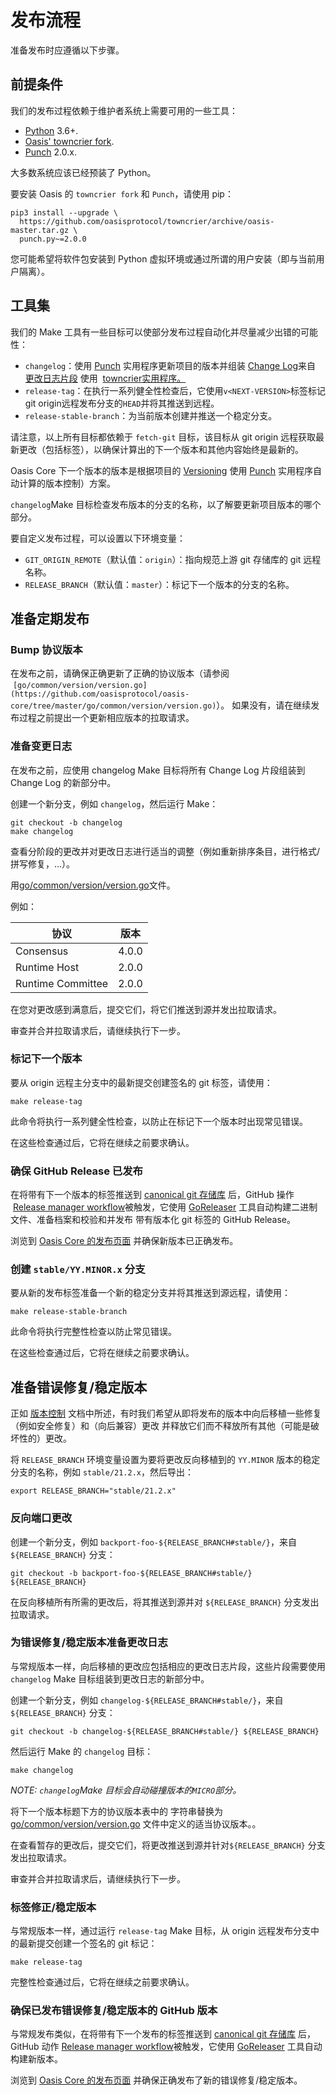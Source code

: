 # 发布流程

准备发布时应遵循以下步骤。

## 前提条件

我们的发布过程依赖于维护者系统上需要可用的一些工具：

- [Python](https://www.python.org/) 3.6+.
- [Oasis' towncrier fork](https://github.com/oasisprotocol/towncrier).
- [Punch](https://github.com/lgiordani/punch) 2.0.x.

大多数系统应该已经预装了 Python。

要安装 Oasis 的 `towncrier fork` 和 `Punch`，请使用 pip：

```
pip3 install --upgrade \
  https://github.com/oasisprotocol/towncrier/archive/oasis-master.tar.gz \
  punch.py~=2.0.0

```

您可能希望将软件包安装到 Python 虚拟环境或通过所谓的用户安装（即与当前用户隔离）。

## 工具集

我们的 Make 工具有一些目标可以使部分发布过程自动化并尽量减少出错的可能性：

- `changelog`：使用 [Punch](https://github.com/lgiordani/punch) 实用程序更新项目的版本并组装 [Change Log](https://github.com/oasisprotocol/oasis-core/tree/master/CHANGELOG.md)来自 [更改日志片段](https://github.com/oasisprotocol/oasis-core/tree/master/.changelog/README.md) 使用  [towncrier](https://github.com/oasisprotocol/towncrier)[实用程序。](http://github.com/oasisprotocol/towncrier%EF%BC%89%E5%AE%9E%E7%94%A8%E7%A8%8B%E5%BA%8F%E3%80%82)
- `release-tag`：在执行一系列健全性检查后，它使用`v<NEXT-VERSION>`标签标记git origin远程发布分支的`HEAD`并将其推送到远程。
- `release-stable-branch`：为当前版本创建并推送一个稳定分支。

请注意，以上所有目标都依赖于 `fetch-git` 目标，该目标从 git origin 远程获取最新更改（包括标签），以确保计算出的下一个版本和其他内容始终是最新的。

Oasis Core 下一个版本的版本是根据项目的 [Versioning](https://docs.oasis.io/core/) 使用 [Punch](https://github.com/lgiordani/punch) 实用程序自动计算的版本控制）方案。

`changelog`Make 目标检查发布版本的分支的名称，以了解要更新项目版本的哪个部分。

要自定义发布过程，可以设置以下环境变量：

- `GIT_ORIGIN_REMOTE`（默认值：`origin`）：指向规范上游 git 存储库的 git 远程名称。
- `RELEASE_BRANCH`（默认值：`master`）：标记下一个版本的分支的名称。

## 准备定期发布

### Bump 协议版本[](https://docs.oasis.io/core/release-process#bump-protocol-versions)

在发布之前，请确保正确更新了正确的协议版本（请参阅  `[go/common/version/version.go](https://github.com/oasisprotocol/oasis-core/tree/master/go/common/version/version.go)`）。 如果没有，请在继续发布过程之前提出一个更新相应版本的拉取请求。

### 准备变更日志

在发布之前，应使用 changelog Make 目标将所有 Change Log 片段组装到 Change Log 的新部分中。

创建一个新分支，例如 `changelog`，然后运行 Make：

```
git checkout -b changelog
make changelog

```

查看分阶段的更改并对更改日志进行适当的调整（例如重新排序条目，进行格式/拼写修复，...）。

用[go/common/version/version.go](https://github.com/oasisprotocol/oasis-core/tree/master/go/common/version/version.go)文件。

例如：

| 协议 | 版本 |
| --- | --- |
| Consensus | 4.0.0 |
| Runtime Host | 2.0.0 |
| Runtime Committee | 2.0.0 |

在您对更改感到满意后，提交它们，将它们推送到源并发出拉取请求。

审查并合并拉取请求后，请继续执行下一步。

### 标记下一个版本

要从 origin 远程主分支中的最新提交创建签名的 git 标签，请使用：

```
make release-tag

```

此命令将执行一系列健全性检查，以防止在标记下一个版本时出现常见错误。

在这些检查通过后，它将在继续之前要求确认。

### 确保 GitHub Release 已发布

在将带有下一个版本的标签推送到 [canonical git 存储库](https://github.com/oasisprotocol/oasis-core) 后，GitHub 操作  [Release manager workflow](https://github.com/oasisprotocol/oasis-core/tree/master/.github/workflows/release.yml)被触发，它使用 [GoReleaser](https://goreleaser.com/) 工具自动构建二进制文件、准备档案和校验和并发布 带有版本化 git 标签的 GitHub Release。

浏览到 [Oasis Core 的发布页面](https://github.com/oasisprotocol/oasis-core/releases) 并确保新版本已正确发布。

### 创建 `stable/YY.MINOR.x` 分支[](https://docs.oasis.io/core/release-process#create-stableyyminorx-branch)

要从新的发布标签准备一个新的稳定分支并将其推送到源远程，请使用：

```
make release-stable-branch

```

此命令将执行完整性检查以防止常见错误。

在这些检查通过后，它将在继续之前要求确认。

## 准备错误修复/稳定版本

正如 [版本控制](https://docs.oasis.io/core/versioning) 文档中所述，有时我们希望从即将发布的版本中向后移植一些修复（例如安全修复）和（向后兼容）更改 并释放它们而不释放所有其他（可能是破坏性的）更改。

将 `RELEASE_BRANCH` 环境变量设置为要将更改反向移植到的 `YY.MINOR` 版本的稳定分支的名称，例如 `stable/21.2.x`，然后导出：

```
export RELEASE_BRANCH="stable/21.2.x"

```

### 反向端口更改

创建一个新分支，例如 `backport-foo-${RELEASE_BRANCH#stable/}`，来自 `${RELEASE_BRANCH}` 分支：

```
git checkout -b backport-foo-${RELEASE_BRANCH#stable/} ${RELEASE_BRANCH}

```

在反向移植所有所需的更改后，将其推送到源并对 `${RELEASE_BRANCH}` 分支发出拉取请求。

### 为错误修复/稳定版本准备更改日志

与常规版本一样，向后移植的更改应包括相应的更改日志片段，这些片段需要使用 `changelog` Make 目标组装到更改日志的新部分中。

创建一个新分支，例如 `changelog-${RELEASE_BRANCH#stable/}`，来自 `${RELEASE_BRANCH}` 分支：

```
git checkout -b changelog-${RELEASE_BRANCH#stable/} ${RELEASE_BRANCH}

```

然后运行 Make 的 `changelog` 目标：

```
make changelog

```

*NOTE: `changelog`Make 目标会自动碰撞版本的`MICRO`部分。*

将下一个版本标题下方的协议版本表中的 <VERSION> 字符串替换为 [go/common/version/version.go](https://github.com/oasisprotocol/oasis-core/tree/master/go/common/version/version.go) 文件中定义的适当协议版本。。

在查看暂存的更改后，提交它们，将更改推送到源并针对`${RELEASE_BRANCH}` 分支发出拉取请求。

审查并合并拉取请求后，请继续执行下一步。

### 标签修正/稳定版本

与常规版本一样，通过运行 `release-tag` Make 目标，从 origin 远程发布分支中的最新提交创建一个签名的 git 标记：

```
make release-tag

```

完整性检查通过后，它将在继续之前要求确认。

### 确保已发布错误修复/稳定版本的 GitHub 版本

与常规发布类似，在将带有下一个发布的标签推送到 [canonical git 存储库](https://github.com/oasisprotocol/oasis-core) 后，GitHub 动作 [Release manager workflow](https://github.com/oasisprotocol/oasis-core/tree/master/.github/workflows/release.yml)被触发，它使用 [GoReleaser](https://goreleaser.com/) 工具自动构建新版本。

浏览到 [Oasis Core 的发布页面](https://github.com/oasisprotocol/oasis-core/releases) 并确保正确发布了新的错误修复/稳定版本。
